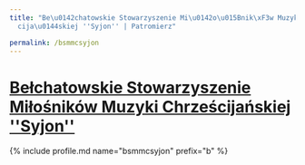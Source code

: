 ```yaml
---
title: "Be\u0142chatowskie Stowarzyszenie Mi\u0142o\u015Bnik\xF3w Muzyki Chrze\u015B\
  cija\u0144skiej ''Syjon'' | Patromierz"

permalink: /bsmmcsyjon
---
```


# [Bełchatowskie Stowarzyszenie Miłośników Muzyki Chrześcijańskiej ''Syjon''](https://patronite.pl/bsmmcsyjon)

{% include profile.md name="bsmmcsyjon" prefix="b" %}
